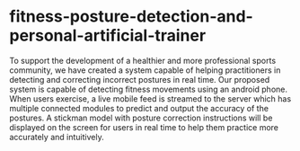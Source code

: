 # fitness-posture-detection-and-personal-artificial-trainer
To support the development of a healthier and more professional sports community, we have created a system capable of helping practitioners in detecting and correcting incorrect postures in real time. Our proposed system is capable of detecting fitness movements using an android phone. When users exercise, a live mobile feed is streamed to the server which has multiple connected modules to predict and output the accuracy of the postures. A stickman model with posture correction instructions will be displayed on the screen for users in real time to help them practice more accurately and intuitively.

